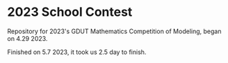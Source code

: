 # 2023 School Contest
Repository for 2023's GDUT Mathematics Competition of Modeling, began on 4.29 2023.

Finished on 5.7 2023, it took us 2.5 day to finish.
